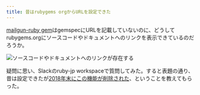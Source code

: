 ```yaml
---
title: 昔はrubygems orgからURLを設定できた
---
```

[mailgun-ruby gem](https://rubygems.org/gems/mailgun-ruby)はgemspecにURLを記載していないのに、どうしてrubygems.orgにソースコードやドキュメントへのリンクを表示できているのだろうか。

![](https://lh3.googleusercontent.com/docs/ADP-6oEvYjiICU6ZD07CngWA4bYuKDYXJ0mRj7Q-ey90lEfWmAv8egEcctwo2fuICNyw8gb-Ht14QLmJWzEbm28m7al485jKSLM-gXAwIrSKP1IfnqUr1ztvOOX4xdISfs82jBthI63RwUTwirZGVrgMPMZK0u79UoDgEVnPQjnrUwIqIHpwh4Xpcxj4NNCdr3GIJAC7pQdTEV-FYj5bEQaIGPcl3MBBTB9Pt6b_Npzcsad40fOhGXcrdUq9Cm-KjveJHhO9McAtv6AGqvV83B62qD_-JiRN07NNt7XRgYOlJthNc1eJWSpvNr_UgX1X3X6MENcGp4HZtqwt5o460xp7vvJqQz2N1uKpBTNc1Z2hGQN02HEwz4pORogKrwPLbdfU9aqT1ijus1REv6FqVFTWDTjx0xpYyhP3E4llyBbYop3ZeFYwobicoWLUPxPgqcArYupTSRqUVz3Xq829k6Iz2u3l8-Nhir7u3Rl5TStgO3xX8m6K1bY3cNBBlwZ1TyOxXt7nyOj9Lns0i4LCulhlsv4ddlXQDIb5MI8vFKS-tkLCOuD-PQtSOn8tvTVnDXlRamJfJGsSXJ00kPF0EHlkuDHyOn4PMlwoFd7RUgZSJ-mi6wCFvl4wTiU_6OQ-RJLu-2P_4C8I6tCsJQif9Au31FU7I-Hpf9nsjfxyjvFQwlofNOmqXZ_fYR6H7lG0p94SAwykarYR1cbV1IlJI2i7wcjT6-EXoVeyQ6iaQiLVXYZHnjCzRe8RaVEaJB77uatZDn28IUbO4JeZFtxxrHTOB2hNQnyWGfqasVZgQXqxMwMaAKzPkVxJs8ZXgteG-AozviDeR2UM2pFmZtOSLjtam_KPVTtsjzi3HvpXNgt4u6bE3RC4OaM92fzVEbICU4PDTNkUKiabVlcOCDdEF_5TuGaoq9fJuxebm3YJFw5ogRK-8h5n8JWgbNxBpMkjA6e4pizhNE3PFs0tjLNDVuXyTvfwx1da0j-ujNBZE79f8s1ENN69EfTa92CqzW4aCcK1_awa1NaJeSwuCP4DoVMJNdPIAIvhuHFWvP43NP0o6mmY8FZrjSMc28smOyj6epMpjixiGvPKa7NAk28-tu6A3uwDLcEabRR7HgU-St5B1LGaoTuQIi5w3sEKfzu4CFIP3rHMRS45iy0EZNwJK6b5YDTlCxEKTNTV7KdwEdDQBP6PClb4ZypphmTCsTOgL1EtedFS5N-tpuMhB5n8U5Ss_Vh5Ol6MRk5qikLAZBm7WgIwvYus "ソースコードやドキュメントへのリンクが存在する")

疑問に思い、Slackのruby-jp workspaceで質問してみた。すると表題の通り、昔は設定できたが[2018年末にこの機能が削除された](https://github.com/rubygems/rubygems.org/pull/1815)、ということを教えてもらった。
